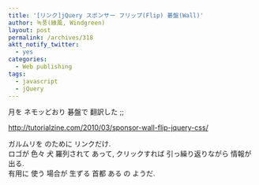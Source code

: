 ```yaml
---
title: '[リンク]jQuery スポンサー フリップ(Flip) 碁盤(Wall)'
author: 녹풍(綠風, Windgreen)
layout: post
permalink: /archives/318
aktt_notify_twitter:
  - yes
categories:
  - Web publishing
tags:
  - javascript
  - jQuery
---
```

月を ネモッどおり 碁盤で 翻訳した ;; <div>
  <a target="_top" href="http://tutorialzine.com/2010/03/sponsor-wall-flip-jquery-css/">http://tutorialzine.com/2010/03/sponsor-wall-flip-jquery-css/</a>
</div>

<div>
  ガルムリを のために リンクだけ.
</div>

<div>
  ロゴが 色々 犬 羅列されて あって, クリックすれば 引っ繰り返りながら 情報が 出る.
</div>

<div>
  有用に 使う 場合が 生ずる 首都 ある の ようだ.
</div>